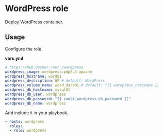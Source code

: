 # WordPress role

Deploy WordPress container.

## Usage

Configure the role.

**vars.yml**

```yml
# https://hub.docker.com/_/wordpress
wordpress_image: wordpress:php7.4-apache
wordpress_hostname: word01
wordpress_description: WP # default: WordPress
wordpress_volume_name: word_data01 # default: "{{ wordpress_hostname }}"
wordpress_db_hostname: mysql01
wordpress_db_user: wordpress
wordpress_db_password: "{{ vault_wordpress_db_password }}"
wordpress_db_name: wordpress
```

And include it in your playbook.

```yml
- hosts: wordpress
  roles:
  - role: wordpress
```
